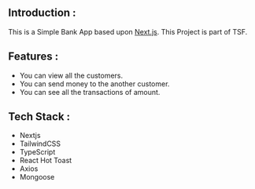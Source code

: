 ## Introduction :

This is a Simple Bank App based upon [Next.js](https://nextjs.org/). This Project is part of TSF.

## Features :

- You can view all the customers.
- You can send money to the another customer.
- You can see all the transactions of amount.

## Tech Stack :

- Nextjs
- TailwindCSS
- TypeScript
- React Hot Toast
- Axios
- Mongoose


